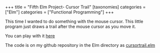 +++
title = "Fifth Elm Project- Cursor Trail"
[taxonomies]
categories = ["Elm"]
categories = ["Functional Programming"]
+++

This time I wanted to do something with the mouse cursor. This little program just draws a trail
after the mouse cursor as you move it.


You can play with it  [here](http://itscomputersciencetime.com/elm/cursortrail.html)

The code is on my github repository in the Elm directory as
[cursortrail.elm](https://github.com/nsmryan/itscomputersciencetime.com/blob/master/elm/cursortrail.elm)

